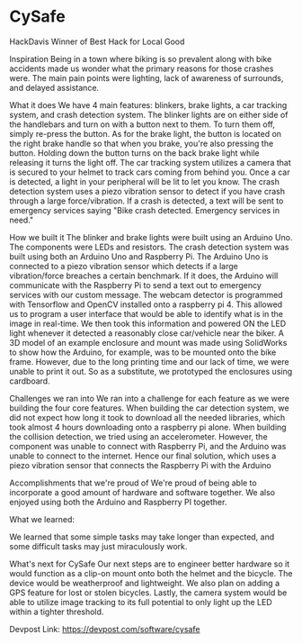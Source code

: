 # CySafe
HackDavis Winner of Best Hack for Local Good

Inspiration
Being in a town where biking is so prevalent along with bike accidents made us wonder what the primary reasons for those crashes were. The main pain points were lighting, lack of awareness of surrounds, and delayed assistance.

What it does
We have 4 main features: blinkers, brake lights, a car tracking system, and crash detection system. The blinker lights are on either side of the handlebars and turn on with a button next to them. To turn them off, simply re-press the button. As for the brake light, the button is located on the right brake handle so that when you brake, you're also pressing the button. Holding down the button turns on the back brake light while releasing it turns the light off. The car tracking system utilizes a camera that is secured to your helmet to track cars coming from behind you. Once a car is detected, a light in your peripheral will be lit to let you know. The crash detection system uses a piezo vibration sensor to detect if you have crash through a large force/vibration. If a crash is detected, a text will be sent to emergency services saying "Bike crash detected. Emergency services in need."

How we built it
The blinker and brake lights were built using an Arduino Uno. The components were LEDs and resistors. The crash detection system was built using both an Arduino Uno and Raspberry Pi. The Arduino Uno is connected to a piezo vibration sensor which detects if a large vibration/force breaches a certain benchmark. If it does, the Arduino will communicate with the Raspberry Pi to send a text out to emergency services with our custom message. The webcam detector is programmed with Tensorflow and OpenCV installed onto a raspberry pi 4. This allowed us to program a user interface that would be able to identify what is in the image in real-time. We then took this information and powered ON the LED light whenever it detected a reasonably close car/vehicle near the biker. A 3D model of an example enclosure and mount was made using SolidWorks to show how the Arduino, for example, was to be mounted onto the bike frame. However, due to the long printing time and our lack of time, we were unable to print it out. So as a substitute, we prototyped the enclosures using cardboard.

Challenges we ran into
We ran into a challenge for each feature as we were building the four core features. When building the car detection system, we did not expect how long it took to download all the needed libraries, which took almost 4 hours downloading onto a raspberry pi alone. When building the collision detection, we tried using an accelerometer. However, the component was unable to connect with Raspberry Pi, and the Arduino was unable to connect to the internet. Hence our final solution, which uses a piezo vibration sensor that connects the Raspberry Pi with the Arduino

Accomplishments that we're proud of
We're proud of being able to incorporate a good amount of hardware and software together. We also enjoyed using both the Arduino and Raspberry PI together.

What we learned:

We learned that some simple tasks may take longer than expected, and some difficult tasks may just miraculously work.

What's next for CySafe
Our next steps are to engineer better hardware so it would function as a clip-on mount onto both the helmet and the bicycle. The device would be weatherproof and lightweight. We also plan on adding a GPS feature for lost or stolen bicycles. Lastly, the camera system would be able to utilize image tracking to its full potential to only light up the LED within a tighter threshold.



Devpost Link:
https://devpost.com/software/cysafe
